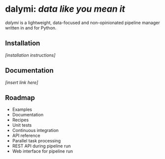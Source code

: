 # dalymi: *data like you mean it*

*dalymi* is a lightweight, data-focused and non-opinionated pipeline manager written in and for Python.

## Installation
*[installation instructions]*

## Documentation
*[insert link here]*

## Roadmap
- Examples
- Documentation
- Recipes
- Unit tests
- Continuous integration
- API reference
- Parallel task processing
- REST API during pipeline run
- Web interface for pipeline run

